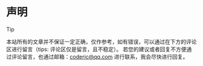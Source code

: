 # 声明
> [!TIP]
> 本站所有的文章并不保证一定正确，仅作参考，如有错误，可以通过在下方的评论区进行留言（tips: 评论区仅是留言，且不稳定）。
> 若您的建议或者回复不方便通过评论留言，也通过邮箱：coderjc@qq.com 进行联系，我会尽快进行回复。